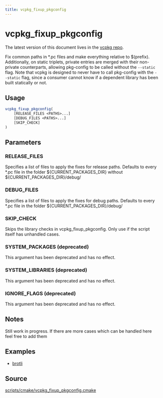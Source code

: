 ```yaml
---
title: vcpkg_fixup_pkgconfig
---
```


# vcpkg_fixup_pkgconfig

The latest version of this document lives in the [vcpkg repo](https://github.com/Microsoft/vcpkg/blob/master/docs/maintainers/vcpkg_fixup_pkgconfig.md).

Fix common paths in *.pc files and make everything relative to $(prefix).
Additionally, on static triplets, private entries are merged with their non-private counterparts,
allowing pkg-config to be called without the ``--static`` flag.
Note that vcpkg is designed to never have to call pkg-config with the ``--static`` flag,
since a consumer cannot know if a dependent library has been built statically or not.

## Usage
```cmake
vcpkg_fixup_pkgconfig(
    [RELEASE_FILES <PATHS>...]
    [DEBUG_FILES <PATHS>...]
    [SKIP_CHECK]
)
```

## Parameters
### RELEASE_FILES
Specifies a list of files to apply the fixes for release paths.
Defaults to every *.pc file in the folder ${CURRENT_PACKAGES_DIR} without ${CURRENT_PACKAGES_DIR}/debug/

### DEBUG_FILES
Specifies a list of files to apply the fixes for debug paths.
Defaults to every *.pc file in the folder ${CURRENT_PACKAGES_DIR}/debug/

### SKIP_CHECK
Skips the library checks in vcpkg_fixup_pkgconfig. Only use if the script itself has unhandled cases.

### SYSTEM_PACKAGES (deprecated)
This argument has been deprecated and has no effect.

### SYSTEM_LIBRARIES (deprecated)
This argument has been deprecated and has no effect.

### IGNORE_FLAGS (deprecated)
This argument has been deprecated and has no effect.

## Notes
Still work in progress. If there are more cases which can be handled here feel free to add them

## Examples

* [brotli](https://github.com/Microsoft/vcpkg/blob/master/ports/brotli/portfile.cmake)

## Source
[scripts/cmake/vcpkg\_fixup\_pkgconfig.cmake](https://github.com/Microsoft/vcpkg/blob/master/scripts/cmake/vcpkg_fixup_pkgconfig.cmake)

